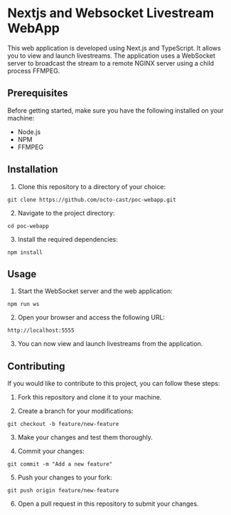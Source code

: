 # Nextjs and Websocket Livestream WebApp

This web application is developed using Next.js and TypeScript. It allows you to view and launch livestreams. The application uses a WebSocket server to broadcast the stream to a remote NGINX server using a child process FFMPEG.

## Prerequisites

Before getting started, make sure you have the following installed on your machine:

- Node.js
- NPM 
- FFMPEG

## Installation

1. Clone this repository to a directory of your choice:

```shell
git clone https://github.com/octo-cast/poc-webapp.git
```

2. Navigate to the project directory:

```shell
cd poc-webapp
```

3. Install the required dependencies:

```shell
npm install
```

## Usage

1. Start the WebSocket server and the web application:

```shell
npm run ws
```

2. Open your browser and access the following URL:

```
http://localhost:5555
```

3. You can now view and launch livestreams from the application.

## Contributing

If you would like to contribute to this project, you can follow these steps:

1. Fork this repository and clone it to your machine.

2. Create a branch for your modifications:

```shell
git checkout -b feature/new-feature
```

3. Make your changes and test them thoroughly.

4. Commit your changes:

```shell
git commit -m "Add a new feature"
```

5. Push your changes to your fork:

```shell
git push origin feature/new-feature
```

6. Open a pull request in this repository to submit your changes.
